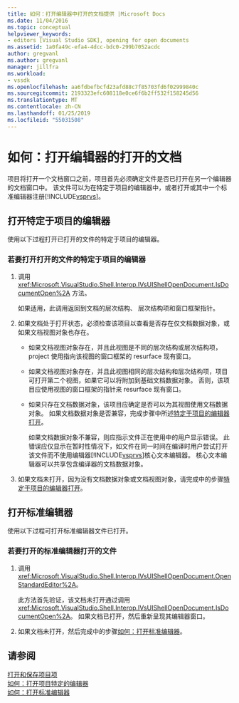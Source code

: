 ```yaml
---
title: 如何：打开编辑器中打开的文档提供 |Microsoft Docs
ms.date: 11/04/2016
ms.topic: conceptual
helpviewer_keywords:
- editors [Visual Studio SDK], opening for open documents
ms.assetid: 1a0fa49c-efa4-4dcc-bdc0-299b7052acdc
author: gregvanl
ms.author: gregvanl
manager: jillfra
ms.workload:
- vssdk
ms.openlocfilehash: aa6fdbefbcfd23afd88c7f85703fd6f02999840c
ms.sourcegitcommit: 2193323efc608118e0ce6f6b2ff532f158245d56
ms.translationtype: MT
ms.contentlocale: zh-CN
ms.lasthandoff: 01/25/2019
ms.locfileid: "55031508"
---
```

# <a name="how-to-open-editors-for-open-documents"></a>如何：打开编辑器的打开的文档
项目将打开一个文档窗口之前，项目首先必须确定文件是否已打开在另一个编辑器的文档窗口中。 该文件可以为在特定于项目的编辑器中，或者打开或其中一个标准编辑器注册[!INCLUDE[vsprvs](../code-quality/includes/vsprvs_md.md)]。  
  
## <a name="open-a-project-specific-editor"></a>打开特定于项目的编辑器  
 使用以下过程打开已打开的文件的特定于项目的编辑器。  
  
### <a name="to-open-a-project-specific-editor-for-an-open-file"></a>若要打开打开的文件的特定于项目的编辑器  
  
1. 调用 <xref:Microsoft.VisualStudio.Shell.Interop.IVsUIShellOpenDocument.IsDocumentOpen%2A> 方法。  
  
    如果适用，此调用返回到文档的层次结构、 层次结构项和窗口框架指针。  
  
2. 如果文档处于打开状态，必须检查该项目以查看是否存在仅文档数据对象，或如果文档视图对象也存在。  
  
   - 如果文档视图对象存在，并且此视图是不同的层次结构或层次结构项，project 使用指向该视图的窗口框架的 resurface 现有窗口。  
  
   - 如果文档视图对象存在，并且此视图相同的层次结构和层次结构项，项目可打开第二个视图，如果它可以将附加到基础文档数据对象。 否则，该项目应使用视图的窗口框架的指针来 resurface 现有窗口。  
  
   - 如果只存在文档数据对象，该项目应确定是否可以为其视图使用文档数据对象。 如果文档数据对象是否兼容，完成步骤中所述[特定于项目的编辑器打开](../extensibility/how-to-open-project-specific-editors.md)。  
  
     如果文档数据对象不兼容，则应指示文件正在使用中的用户显示错误。 此错误应仅显示在暂时性情况下，如文件在同一时间在编译时用户尝试打开该文件而不使用编辑器[!INCLUDE[vsprvs](../code-quality/includes/vsprvs_md.md)]核心文本编辑器。 核心文本编辑器可以共享包含编译器的文档数据对象。  
  
3. 如果文档未打开，因为没有文档数据对象或文档视图对象，请完成中的步骤[特定于项目的编辑器打开](../extensibility/how-to-open-project-specific-editors.md)。  
  
## <a name="open-a-standard-editor"></a>打开标准编辑器  
 使用以下过程可打开标准编辑器文件已打开。  
  
### <a name="to-open-a-standard-editor-for-an-open-file"></a>若要打开的标准编辑器打开的文件  
  
1.  调用 <xref:Microsoft.VisualStudio.Shell.Interop.IVsUIShellOpenDocument.OpenStandardEditor%2A>。  
  
     此方法首先验证，该文档未打开通过调用<xref:Microsoft.VisualStudio.Shell.Interop.IVsUIShellOpenDocument.IsDocumentOpen%2A>。 如果文档已打开，然后重新呈现其编辑器窗口。  
  
2.  如果文档未打开，然后完成中的步骤[如何：打开标准编辑器](../extensibility/how-to-open-standard-editors.md)。  
  
## <a name="see-also"></a>请参阅  
 [打开和保存项目项](../extensibility/internals/opening-and-saving-project-items.md)   
 [如何：打开项目特定的编辑器](../extensibility/how-to-open-project-specific-editors.md)   
 [如何：打开标准编辑器](../extensibility/how-to-open-standard-editors.md)
